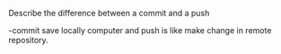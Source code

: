 Describe the difference between a commit and a push

-commit save locally computer and push is like make change in remote repository.